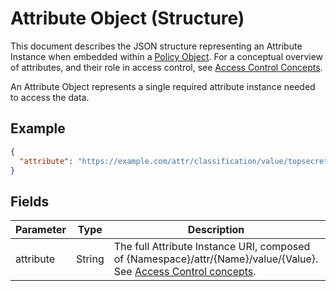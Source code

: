 # Attribute Object (Structure)

This document describes the JSON structure representing an Attribute Instance when embedded within a [Policy Object](./policy.md). For a conceptual overview of attributes, and their role in access control, see [Access Control Concepts](../../concepts/access_control.md.md).

An Attribute Object represents a single required attribute instance needed to access the data.

## Example

```json
{
  "attribute": "https://example.com/attr/classification/value/topsecret"
}
```
## Fields

| Parameter | Type   | Description                                                                                                                                                                | Required? |
| --------- | ------ | -------------------------------------------------------------------------------------------------------------------------------------------------------------------------- | --------- |
| attribute | String | The full Attribute Instance URI, composed of {Namespace}/attr/{Name}/value/{Value}. See [Access Control concepts](../../concepts/access_control.md). |           |
